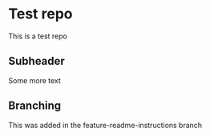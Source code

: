 # Test repo

This is a test repo

## Subheader

Some more text

## Branching

This was added in the feature-readme-instructions branch
